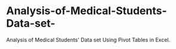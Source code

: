 # Analysis-of-Medical-Students-Data-set-
Analysis of Medical Students' Data set Using Pivot Tables in Excel.
